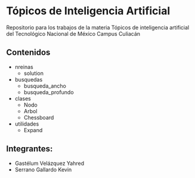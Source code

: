 # Tópicos de Inteligencia Artificial
Repositorio para los trabajos de la materia Tópicos de inteligencia artificial del Tecnológico Nacional de México Campus Culiacán

## Contenidos
 * nreinas
   * solution
 * busquedas
   * busqueda_ancho
   * busqueda_profundo
 * clases
   * Nodo
   * Arbol
   * Chessboard
 * utilidades
   * Expand
## Integrantes:
  * Gastélum Velázquez Yahred
  * Serrano Gallardo Kevin
